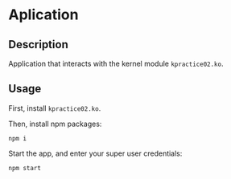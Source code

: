 # Aplication
## Description
Application that interacts with the kernel module `kpractice02.ko`.

## Usage
First, install `kpractice02.ko`.

Then, install npm packages:
```
npm i
```
Start the app, and enter your super user credentials:
```
npm start
```
